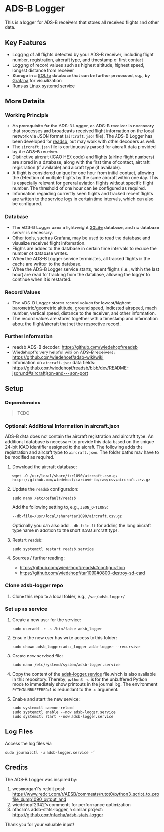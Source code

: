 # ADS-B Logger

This is a logger for ADS-B receivers that stores all received flights and other data.

## Key Features

- Logging of all flights detected by your ADS-B receiver, including flight number, registration, aircraft type, and timestamp of first contact
- Logging of record values such as highest altitude, highest speed, longest distance from receiver
- Storage in a [SQLite](https://www.sqlite.org/index.html) database that can be further processed, e.g., by [Grafana](https://grafana.com) for visualization
- Runs as Linux systemd service

## More Details

### Working Principle

- As prerequisite for the ADS-B Logger, an ADS-B receiver is necessary that processes and broadcasts received flight information on the local network via JSON format (`aircraft.json` file).
The ADS-B Logger has been developed for [readsb](https://github.com/wiedehopf/readsb), but may work with other decoders as well.
- The `aircraft.json` file is continuously parsed for aircraft data provided by the ADS-B receiver.
- Distinctive aircraft (ICAO HEX code) and flights (airline flight numbers) are stored in a database, along with the first time of contact, aircraft registration (if available) and aicraft type (if available).
- A flight is considered unique for one hour from initial contact, allowing the detection of multiple flights by the same aircraft within one day.
This is especially relevant for general aviation flights without specific flight number.
The threshold of one hour can be configured as required.
- Information regarding currently seen flights and tracked recent flights are written to the service logs in certain time intervals, which can also be configured.

### Database

- The ADS-B Logger uses a lightweight [SQLite](https://www.sqlite.org/index.html) database, and no database server is necessary.
- Other tools, such as [Grafana](https://grafana.com), may be used to read the database and visualize received flight information.
- Flights are added to the database in certain time intervals to reduce the number of database writes.
- When the ADS-B Logger service terminates, all tracked flights in the cache are written to the database.
- When the ADS-B Logger service starts, recent flights (i.e., within the last hour) are read for tracking from the database, allowing the logger to continue when it is restarted.

### Record Values

- The ADS-B Logger stores record values for lowest/highest barometric/geometric altitude, ground speed, indicated airspeed, mach number, vertical speed, distance to the receiver, and other information.
- The record values are stored together with a timestamp and information about the flight/aircraft that set the respective record.

### Further Information

- readsb ADS-B decoder:
https://github.com/wiedehopf/readsb
- Wiedehopf's very helpful wiki on ADS-B receivers:
https://github.com/wiedehopf/adsb-wiki/wiki
- Information on `aircraft.json` data fields:
https://github.com/wiedehopf/readsb/blob/dev/README-json.md#aircraftjson-and---json-port

## Setup

### Dependencies

> TODO

### Optional: Additional Information in aircraft.json

ADS-B data does not contain the aircraft registration and aircraft type.
An additional database is necessary to provide this data based on the unique 24-bit ICAO identifier assigned to the aicraft.
The following adds the registration and aircraft type to `aircraft.json`.
The folder paths may have to be modified as required.

1. Download the aircraft database:
    ```
    wget -O /usr/local/share/tar1090/aircraft.csv.gz https://github.com/wiedehopf/tar1090-db/raw/csv/aircraft.csv.gz
    ```

2. Update the `readsb` configuration:
    ```
    sudo nano /etc/default/readsb
    ```

    Add the following setting to, e.g., `JSON_OPTIONS`:
    ```
    --db-file=/usr/local/share/tar1090/aircraft.csv.gz
    ```

    Optionally you can also add `--db-file-lt` for adding the long aircraft type name in addition to the short ICAO aircraft type.

3. Restart `readsb`:
    ```
    sudo systemctl restart readsb.service
    ```

4. Sources / further reading:
    - https://github.com/wiedehopf/readsb#configuration
    - https://github.com/wiedehopf/tar1090#0800-destroy-sd-card

### Clone adsb-logger repo

1. Clone this repo to a local folder, e.g., `/var/adsb-logger/`

### Set up as service

1. Create a new user for the service:
    ```
    sudo useradd -r -s /bin/false adsb_logger
    ```

2. Ensure the new user has write access to this folder:
    ```
    sudo chown adsb_logger:adsb_logger adsb-logger --recursive
    ```

3. Create new serviced file:
    ```
    sudo nano /etc/systemd/system/adsb-logger.service
    ```

4. Copy the content of the [adsb-logger.service](adsb-logger.service) file,which is also available in this repository.
    Thereby, `python3 -u` is for the unbuffered Python mode to immediately show printouts in the journal log.
    The environment `PYTHONUNBUFFERED=1` is redundant to the `-u` argument.

5. Enable and start the new service:
    ```
    sudo systemctl daemon-reload
    sudo systemctl enable --now adsb-logger.service
    sudo systemctl start --now adsb-logger.service
    ```

## Log Files

Access the log files via
```
sudo journalctl -u adsb-logger.service -f
```

## Credits

The ADS-B Logger was inspired by:
1. wesmorgan1's reddit post:
https://www.reddit.com/r/ADSB/comments/rutot0/python3_script_to_profile_dump1090_output_and
2. wiedehopf2342's comments for performance optimization
3. nfacha's adsb-stats-logger, a similar project:
https://github.com/nfacha/adsb-stats-logger

Thank you for your valuable input!
